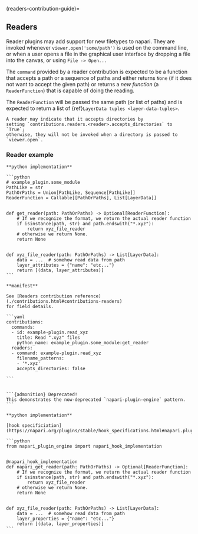 (readers-contribution-guide)=
## Readers

Reader plugins may add support for new filetypes to napari.
They are invoked whenever `viewer.open('some/path')` is used on the
command line, or when a user opens a file in the graphical user interface by
dropping a file into the canvas, or using `File -> Open...`

The `command` provided by a reader contribution is expected to be a function
that accepts a path or a sequence of paths and either returns `None` (if it
does not want to accept the given path) or returns a *new function*
(a `ReaderFunction`) that is capable of doing the reading.

The `ReaderFunction` will be passed the same path (or list of paths) and
is expected to return a list of {ref}`LayerData tuples <layer-data-tuples>`.

```{admonition} Accepting directories
A reader may indicate that it accepts directories by
setting `contributions.readers.<reader>.accepts_directories` to `True`;
otherwise, they will not be invoked when a directory is passed to `viewer.open`.
```

### Reader example

````{tabbed} npe2
**python implementation**

```python
# example_plugin.some_module
PathLike = str
PathOrPaths = Union[PathLike, Sequence[PathLike]]
ReaderFunction = Callable[[PathOrPaths], List[LayerData]]


def get_reader(path: PathOrPaths) -> Optional[ReaderFunction]:
    # If we recognize the format, we return the actual reader function
    if isinstance(path, str) and path.endswith("*.xyz"):
        return xyz_file_reader
    # otherwise we return None.
    return None


def xyz_file_reader(path: PathOrPaths) -> List[LayerData]:
    data = ...  # somehow read data from path
    layer_attributes = {"name": "etc..."}
    return [(data, layer_attributes)]
```

**manifest**

See [Readers contribution reference](./contributions.html#contributions-readers)
for field details.

```yaml
contributions:
  commands:
  - id: example-plugin.read_xyz
    title: Read ".xyz" files
    python_name: example_plugin.some_module:get_reader
  readers:
  - command: example-plugin.read_xyz
    filename_patterns:
    - '*.xyz'
    accepts_directories: false

```
````

````{tabbed} napari-plugin-engine

```{admonition} Deprecated!
This demonstrates the now-deprecated `napari-plugin-engine` pattern.
```

**python implementation**

[hook specificiation](https://napari.org/plugins/stable/hook_specifications.html#napari.plugins.hook_specifications.napari_get_reader)

```python
from napari_plugin_engine import napari_hook_implementation


@napari_hook_implementation
def napari_get_reader(path: PathOrPaths) -> Optional[ReaderFunction]:
    # If we recognize the format, we return the actual reader function
    if isinstance(path, str) and path.endswith("*.xyz"):
        return xyz_file_reader
    # otherwise we return None.
    return None


def xyz_file_reader(path: PathOrPaths) -> List[LayerData]:
    data = ...  # somehow read data from path
    layer_properties = {"name": "etc..."}
    return [(data, layer_properties)]
```
````